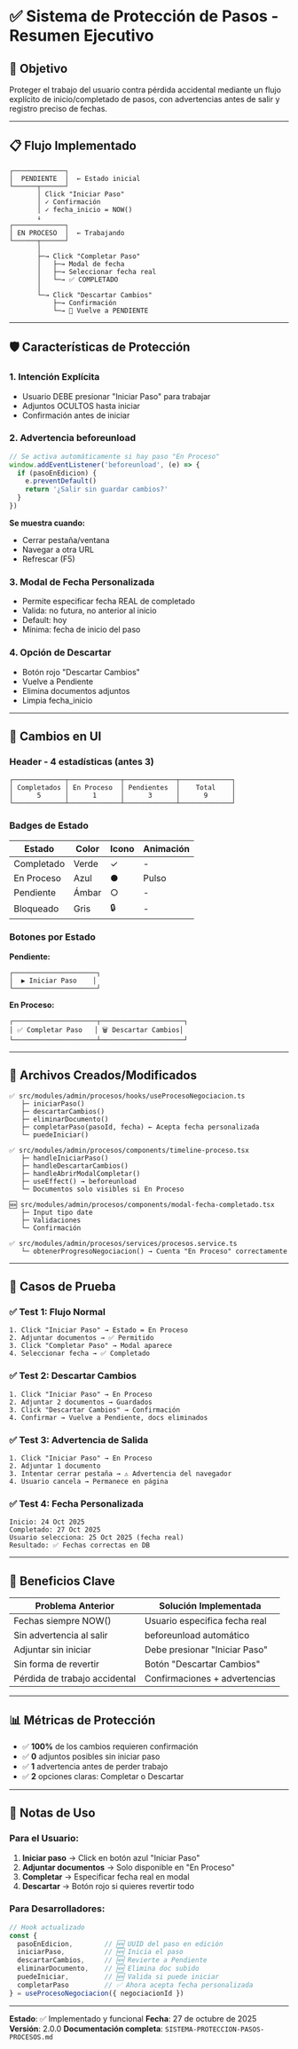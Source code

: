 # ✅ Sistema de Protección de Pasos - Resumen Ejecutivo

## 🎯 Objetivo

Proteger el trabajo del usuario contra pérdida accidental mediante un flujo explícito de inicio/completado de pasos, con advertencias antes de salir y registro preciso de fechas.

---

## 📋 Flujo Implementado

```
┌─────────────┐
│  PENDIENTE  │  ← Estado inicial
└──────┬──────┘
       │ Click "Iniciar Paso"
       │ ✓ Confirmación
       │ ✓ fecha_inicio = NOW()
       ↓
┌─────────────┐
│ EN PROCESO  │  ← Trabajando
└──────┬──────┘
       │
       ├─→ Click "Completar Paso"
       │   ├─→ Modal de fecha
       │   ├─→ Seleccionar fecha real
       │   └─→ ✅ COMPLETADO
       │
       └─→ Click "Descartar Cambios"
           ├─→ Confirmación
           └─→ 🔄 Vuelve a PENDIENTE
```

---

## 🛡️ Características de Protección

### 1. **Intención Explícita**
- Usuario DEBE presionar "Iniciar Paso" para trabajar
- Adjuntos OCULTOS hasta iniciar
- Confirmación antes de iniciar

### 2. **Advertencia beforeunload**
```javascript
// Se activa automáticamente si hay paso "En Proceso"
window.addEventListener('beforeunload', (e) => {
  if (pasoEnEdicion) {
    e.preventDefault()
    return '¿Salir sin guardar cambios?'
  }
})
```

**Se muestra cuando:**
- Cerrar pestaña/ventana
- Navegar a otra URL
- Refrescar (F5)

### 3. **Modal de Fecha Personalizada**
- Permite especificar fecha REAL de completado
- Valida: no futura, no anterior al inicio
- Default: hoy
- Mínima: fecha de inicio del paso

### 4. **Opción de Descartar**
- Botón rojo "Descartar Cambios"
- Vuelve a Pendiente
- Elimina documentos adjuntos
- Limpia fecha_inicio

---

## 🎨 Cambios en UI

### Header - 4 estadísticas (antes 3)

```
┌─────────────┬─────────────┬─────────────┬─────────────┐
│ Completados │ En Proceso  │ Pendientes  │    Total    │
│      5      │      1      │      3      │      9      │
└─────────────┴─────────────┴─────────────┴─────────────┘
```

### Badges de Estado

| Estado | Color | Icono | Animación |
|--------|-------|-------|-----------|
| Completado | Verde | ✓ | - |
| En Proceso | Azul | ● | Pulso |
| Pendiente | Ámbar | ○ | - |
| Bloqueado | Gris | 🔒 | - |

### Botones por Estado

**Pendiente:**
```
┌─────────────────────┐
│  ▶️ Iniciar Paso    │
└─────────────────────┘
```

**En Proceso:**
```
┌─────────────────────┬─────────────────────┐
│ ✅ Completar Paso   │ 🗑️ Descartar Cambios│
└─────────────────────┴─────────────────────┘
```

---

## 📂 Archivos Creados/Modificados

```
✅ src/modules/admin/procesos/hooks/useProcesoNegociacion.ts
   ├─ iniciarPaso()
   ├─ descartarCambios()
   ├─ eliminarDocumento()
   ├─ completarPaso(pasoId, fecha) ← Acepta fecha personalizada
   └─ puedeIniciar()

✅ src/modules/admin/procesos/components/timeline-proceso.tsx
   ├─ handleIniciarPaso()
   ├─ handleDescartarCambios()
   ├─ handleAbrirModalCompletar()
   ├─ useEffect() → beforeunload
   └─ Documentos solo visibles si En Proceso

🆕 src/modules/admin/procesos/components/modal-fecha-completado.tsx
   ├─ Input tipo date
   ├─ Validaciones
   └─ Confirmación

✅ src/modules/admin/procesos/services/procesos.service.ts
   └─ obtenerProgresoNegociacion() → Cuenta "En Proceso" correctamente
```

---

## 🧪 Casos de Prueba

### ✅ Test 1: Flujo Normal
```
1. Click "Iniciar Paso" → Estado = En Proceso
2. Adjuntar documentos → ✅ Permitido
3. Click "Completar Paso" → Modal aparece
4. Seleccionar fecha → ✅ Completado
```

### ✅ Test 2: Descartar Cambios
```
1. Click "Iniciar Paso" → En Proceso
2. Adjuntar 2 documentos → Guardados
3. Click "Descartar Cambios" → Confirmación
4. Confirmar → Vuelve a Pendiente, docs eliminados
```

### ✅ Test 3: Advertencia de Salida
```
1. Click "Iniciar Paso" → En Proceso
2. Adjuntar 1 documento
3. Intentar cerrar pestaña → ⚠️ Advertencia del navegador
4. Usuario cancela → Permanece en página
```

### ✅ Test 4: Fecha Personalizada
```
Inicio: 24 Oct 2025
Completado: 27 Oct 2025
Usuario selecciona: 25 Oct 2025 (fecha real)
Resultado: ✅ Fechas correctas en DB
```

---

## 🚀 Beneficios Clave

| Problema Anterior | Solución Implementada |
|-------------------|----------------------|
| Fechas siempre NOW() | Usuario especifica fecha real |
| Sin advertencia al salir | beforeunload automático |
| Adjuntar sin iniciar | Debe presionar "Iniciar Paso" |
| Sin forma de revertir | Botón "Descartar Cambios" |
| Pérdida de trabajo accidental | Confirmaciones + advertencias |

---

## 📊 Métricas de Protección

- ✅ **100%** de los cambios requieren confirmación
- ✅ **0** adjuntos posibles sin iniciar paso
- ✅ **1** advertencia antes de perder trabajo
- ✅ **2** opciones claras: Completar o Descartar

---

## 📝 Notas de Uso

### Para el Usuario:

1. **Iniciar paso** → Click en botón azul "Iniciar Paso"
2. **Adjuntar documentos** → Solo disponible en "En Proceso"
3. **Completar** → Especificar fecha real en modal
4. **Descartar** → Botón rojo si quieres revertir todo

### Para Desarrolladores:

```typescript
// Hook actualizado
const {
  pasoEnEdicion,        // 🆕 UUID del paso en edición
  iniciarPaso,          // 🆕 Inicia el paso
  descartarCambios,     // 🆕 Revierte a Pendiente
  eliminarDocumento,    // 🆕 Elimina doc subido
  puedeIniciar,         // 🆕 Valida si puede iniciar
  completarPaso         // ✅ Ahora acepta fecha personalizada
} = useProcesoNegociacion({ negociacionId })
```

---

**Estado**: ✅ Implementado y funcional
**Fecha**: 27 de octubre de 2025
**Versión**: 2.0.0
**Documentación completa**: `SISTEMA-PROTECCION-PASOS-PROCESOS.md`
